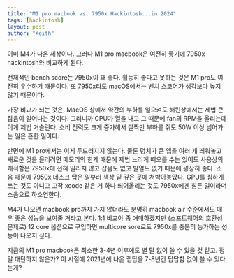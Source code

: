 ```yaml
---
title: "M1 pro macbook vs. 7950x Hackintosh...in 2024"
tags: [hackintosh]
layout: post
author: "Keith"
---
```


이미 M4가 나온 세상이다. 그러나 M1 pro macbook은 여전히 좋기에 7950x hackintosh와 비교하게 된다.

전체적인 bench score는 7950x이 꽤 좋다. 월등히 좋다고 못하는 것은 M1 pro도 여전히 우수하기 때문이다. 또 7950x라도 macOS에서는 벤치 스코어가 생각보다 높지 않기 때문이다.

가장 비교가 되는 것은, MacOS 상에서 약간의 부하를 일으켜도 해킨상에서는 제법 큰 잡음이 일어나는 것이다. 그러니까 CPU가 열을 내고 그 때문에 fan의 RPM을 올리는데 이게 제법 거슬린다. 소비 전력도 크게 증가해서 살짝만 부하를 줘도 50W 이상 넘어가는 일은 흔한 일이다.

반면에 M1 pro에서는 이게 두드러지지 않는다. 물론 덩치가 큰 앱을 여러 개 띄워놓고 새로운 것을 올리려면 메모리의 한계 때문에 제법 느리게 떠오를 수는 있어도 사용상의 쾌적함은 7950x에 전혀 밀리지 않고 잡음도 없고 발열도 없기 때문에 굉장히 좋다. 소음 때문에 7950x 데스크 탑은 일부러 책상 밑 깊은 곳에 쳐박아놓았다. GPU를 심하게 쓰는 것도 아니고 고작 xcode 같은 거 하나 띄어올리는 것도 7950x에겐 힘든 일이라며 소음으로 하소연한다.

M4가 나오면 macbook pro까지 가지 않더라도 분명히 macbook air 수준에서도 매우 좋은 성능을 보여줄 거라고 본다. 1:1 비교야 좀 애매하겠지만 (소프트웨어의 호환성 문제로) 12 core 옵션으로 구입하면 multicore sore로도 7950x를 충분히 능가하는 성능이 나오지 싶다.

지금의 M1 pro macbook은 최소한 3-4년 이후에도 별 탈 없이 쓸 수 있을 것 같고. 정말 대단하지 않은가? 이 시절에 2021년에 나온 랩탑을 7-8년간 답답함 없이 쓸 수 있다는게?